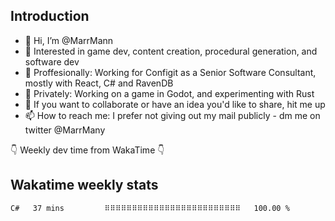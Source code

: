 ## Introduction
- 👋 Hi, I’m @MarrMann
- 👀 Interested in game dev, content creation, procedural generation, and software dev
- 💼 Proffesionally: Working for Configit as a Senior Software Consultant, mostly with React, C# and RavenDB
- 🌱 Privately: Working on a game in Godot, and experimenting with Rust
- 💞️ If you want to collaborate or have an idea you'd like to share, hit me up
- 📫 How to reach me: I prefer not giving out my mail publicly - dm me on twitter @MarrMany

👇 Weekly dev time from WakaTime 👇

<!---
MarrMann/MarrMann is a ✨ special ✨ repository because its `README.md` (this file) appears on your GitHub profile.
You can click the Preview link to take a look at your changes.
--->
## Wakatime weekly stats
<!--START_SECTION:waka-->

```txt
C#   37 mins         ⠿⠿⠿⠿⠿⠿⠿⠿⠿⠿⠿⠿⠿⠿⠿⠿⠿⠿⠿⠿⠿⠿⠿⠿⠿   100.00 %
```

<!--END_SECTION:waka-->
